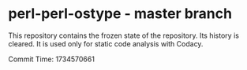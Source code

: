 # perl-perl-ostype - master branch

This repository contains the frozen state of the repository.
Its history is cleared. It is used only for static code
analysis with Codacy.

Commit Time: 1734570661